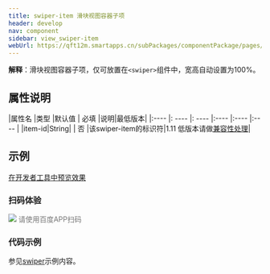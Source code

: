 ```yaml
---
title: swiper-item 滑块视图容器子项
header: develop
nav: component
sidebar: view_swiper-item
webUrl: https://qft12m.smartapps.cn/subPackages/componentPackage/pages/swiper/swiper
---
```

 

**解释**：滑块视图容器子项，仅可放置在`<swiper>`组件中，宽高自动设置为100%。

##  属性说明 

|属性名 |类型  |默认值  | 必填 |说明|最低版本|
|:---- |: ---- |: ---- |:---- |:---- |:---- |
|item-id|String| | 否 |该swiper-item的标识符|1.11 低版本请做<a href="https://smartprogram.baidu.com/docs/develop/swan/compatibility/">兼容性处理</a>|

## 示例

<a href="swanide://fragment/5c70c59c82510ef6ee6aeba665d5dbbb1577360676452" title="在开发者工具中预览效果" target="_self">在开发者工具中预览效果</a>

### 扫码体验

<div class='scan-code-container'>
    <img src="https://b.bdstatic.com/miniapp/assets/images/doc_demo/swiper.png" class="demo-qrcode-image" />
    <font color=#777 12px>请使用百度APP扫码</font>
</div>


 
###  代码示例 

参见[swiper](https://smartprogram.baidu.com/docs/develop/component/view_swiper/)示例内容。


